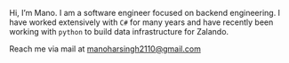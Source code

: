 Hi, I’m Mano. I am a software engineer focused on backend engineering. 
I have worked extensively with `C#` for many years and have recently been working with `python` to build data infrastructure for Zalando. 

Reach me via mail at manoharsingh2110@gmail.com

